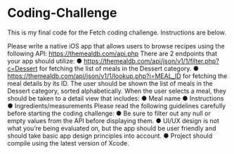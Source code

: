 # Coding-Challenge
This is my final code for the Fetch coding challenge.
Instructions are below.

Please write a native iOS app that allows users to browse recipes using the following API:
https://themealdb.com/api.php
There are 2 endpoints that your app should utilize:
● https://themealdb.com/api/json/v1/1/filter.php?c=Dessert for fetching the list of meals in the
Dessert category.
● https://themealdb.com/api/json/v1/1/lookup.php?i=MEAL_ID for fetching the meal details by its
ID.
The user should be shown the list of meals in the Dessert category, sorted alphabetically.
When the user selects a meal, they should be taken to a detail view that includes:
● Meal name
● Instructions
● Ingredients/measurements
Please read the following guidelines carefully before starting the coding challenge:
● Be sure to filter out any null or empty values from the API before displaying them.
● UI/UX design is not what you’re being evaluated on, but the app should be user friendly and
should take basic app design principles into account.
● Project should compile using the latest version of Xcode.
